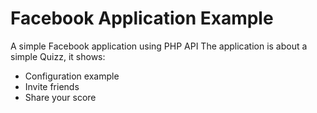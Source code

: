 Facebook Application Example
=============

A simple Facebook application using PHP API
The application is about a simple Quizz, it shows:

- Configuration example
- Invite friends
- Share your score
